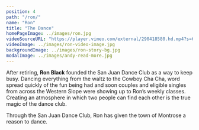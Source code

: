 ```yaml
---
position: 4
path: "/ron/"
name: "Ron"
title: "The Dance"
homePageImage: ../images/ron.jpg
videoSourceURL: "https://player.vimeo.com/external/290418580.hd.mp4?s=6b39bd453a5b8d2c1c169c64d3317e58008d46f2&profile_id=175"
videoImage: ../images/ron-video-image.jpg
backgroundImage: ../images/ron-story-bg.jpg
modalImage: ../images/andy-read-more.jpg
---
```

After retiring, **Ron Black** founded the San Juan Dance Club as a way to keep busy. Dancing everything from the waltz to the Cowboy Cha Cha, word spread quickly of the fun being had and soon couples and eligible singles from across the Western Slope were showing up to Ron’s weekly classes. Creating an atmosphere in which two people can find each other is the true magic of the dance club. 

Through the San Juan Dance Club, Ron has given the town of Montrose a reason to dance.